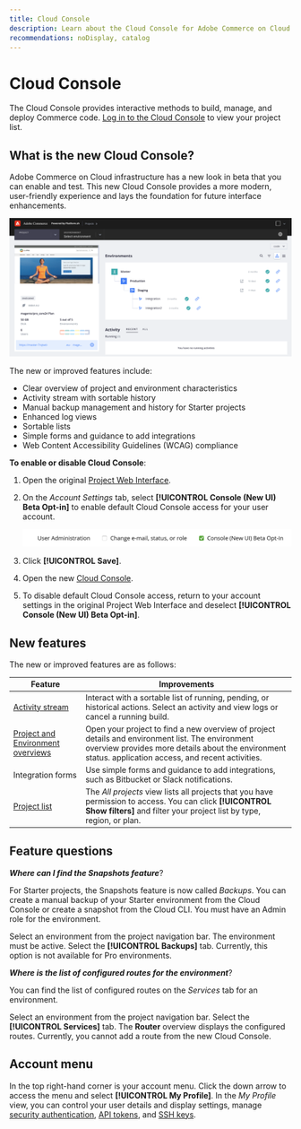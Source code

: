 ```yaml
---
title: Cloud Console
description: Learn about the Cloud Console for Adobe Commerce on Cloud infrastructure.
recommendations: noDisplay, catalog
---
```


# Cloud Console

The Cloud Console provides interactive methods to build, manage, and deploy Commerce code. [Log in to the Cloud Console](https://console.adobecommerce.com) to view your project list.

## What is the new Cloud Console?

Adobe Commerce on Cloud infrastructure has a new look in beta that you can enable and test. This new Cloud Console provides a more modern, user-friendly experience and lays the foundation for future interface enhancements.

![Cloud Console](../assets/CloudConsole.svg)

The new or improved features include:

- Clear overview of project and environment characteristics
- Activity stream with sortable history
- Manual backup management and history for Starter projects
- Enhanced log views
- Sortable lists
- Simple forms and guidance to add integrations
- Web Content Accessibility Guidelines (WCAG) compliance

**To enable or disable Cloud Console**:

1. Open the original [Project Web Interface](https://accounts.magento.cloud/user).

1. On the _Account Settings_ tab, select **[!UICONTROL Console (New UI) Beta Opt-in]** to enable default Cloud Console access for your user account.

   ![Console opt-in beta](../assets/console-optin-beta.png)

1. Click **[!UICONTROL Save]**.

1. Open the new [Cloud Console](https://console.adobecommerce.com).

1. To disable default Cloud Console access, return to your account settings in the original Project Web Interface and deselect **[!UICONTROL Console (New UI) Beta Opt-in]**.

## New features

The new or improved features are as follows:

| Feature        | Improvements                        |
| -------------- | ----------------------------------- |
| [Activity stream](../cloud-guide/project/activity-stream.md) | Interact with a sortable list of running, pending, or historical actions. Select an activity and view logs or cancel a running build. |
| [Project and Environment overviews](../cloud-guide/project/overview.md#project-overview) | Open your project to find a new overview of project details and environment list. The environment overview provides more details about the environment status. application access, and recent activities. |
| Integration forms | Use simple forms and guidance to add integrations, such as Bitbucket or Slack notifications. |
| [Project list](../cloud-guide/project/overview.md#cloud-console) | The _All projects_ view lists all projects that you have permission to access. You can click **[!UICONTROL Show filters]** and filter your project list by type, region, or plan. |

<!-- The following are features yet to be activated:
| **Apps and services topology** | The Apps & Services topology is visible on Project and Environment views. This interactive diagram allows you to select a service and view the relationship details, such as name, type, version, port, and more. Click **[!UICONTROL View details]** to access the overview and configuration panel for each service. | -->

## Feature questions

**_Where can I find the Snapshots feature_**?

For Starter projects, the Snapshots feature is now called _Backups_. You can create a manual backup of your Starter environment from the Cloud Console or create a snapshot from the Cloud CLI. You must have an Admin role for the environment.

Select an environment from the project navigation bar. The environment must be active. Select the **[!UICONTROL Backups]** tab. Currently, this option is not available for Pro environments.

**_Where is the list of configured routes for the environment_**?

You can find the list of configured routes on the _Services_ tab for an environment.

Select an environment from the project navigation bar. Select the **[!UICONTROL Services]** tab. The **Router** overview displays the configured routes. Currently, you cannot add a route from the new Cloud Console.

## Account menu

In the top right-hand corner is your account menu. Click the down arrow to access the menu and select **[!UICONTROL My Profile]**. In the _My Profile_ view, you can control your user details and display settings, manage [security authentication](../cloud-guide/project/user-access.md#user-authentication-requirements), [API tokens](../cloud-guide/project/user-access.md#create-an-api-token), and [SSH keys](../cloud-guide/development/secure-connections.md).
